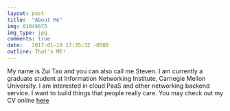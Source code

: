 ```yaml
---
layout: post
title:  "About Me"
img: 61048675
img_type: jpg
comments: true
date:   2017-01-19 17:35:32 -0500
outline: That's ME!
---
```

My name is Zui Tao and you can also call me Steven. I am currently a graduate student at Information Networking Institute, Carnegie Mellon University. I am interested in cloud PaaS and other networking backend service. I want to build things that people really care. You may check out my CV online [here](https://inteltao.github.io/online-cv/)
